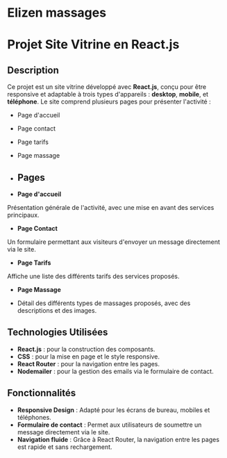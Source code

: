 # Elizen massages

# Projet Site Vitrine en React.js 
## Description 
Ce projet est un site vitrine développé avec **React.js**, conçu pour être responsive et adaptable à trois types d'appareils : **desktop**, **mobile**, et **téléphone**. 
Le site comprend plusieurs pages pour présenter l'activité : 
* Page d'accueil 
* Page contact 
* Page tarifs 
* Page massage 


* ## Pages 
- **Page d'accueil** 

Présentation générale de l'activité, avec une mise en avant des services principaux. 

- **Page Contact** 

Un formulaire permettant aux visiteurs d'envoyer un message directement via le site.  

- **Page Tarifs** 

Affiche une liste des différents tarifs des services proposés. 

- **Page Massage** 

- Détail des différents types de massages proposés, avec des descriptions et des images. 

## Technologies Utilisées 
- **React.js** : pour la construction des composants. 
- **CSS** : pour la mise en page et le style responsive. 
- **React Router** : pour la navigation entre les pages. 
- **Nodemailer** : pour la gestion des emails via le formulaire de contact. 
## Fonctionnalités 
- **Responsive Design** : Adapté pour les écrans de bureau, mobiles et téléphones. 
- **Formulaire de contact** : Permet aux utilisateurs de soumettre un message directement via le site. 
- **Navigation fluide** : Grâce à React Router, la navigation entre les pages est rapide et sans rechargement. 
